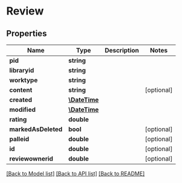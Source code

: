 # Review

## Properties
Name | Type | Description | Notes
------------ | ------------- | ------------- | -------------
**pid** | **string** |  | 
**libraryid** | **string** |  | 
**worktype** | **string** |  | 
**content** | **string** |  | [optional] 
**created** | [**\DateTime**](Date.md) |  | 
**modified** | [**\DateTime**](Date.md) |  | 
**rating** | **double** |  | 
**markedAsDeleted** | **bool** |  | [optional] 
**palleid** | **double** |  | [optional] 
**id** | **double** |  | [optional] 
**reviewownerid** | **double** |  | [optional] 

[[Back to Model list]](../README.md#documentation-for-models) [[Back to API list]](../README.md#documentation-for-api-endpoints) [[Back to README]](../README.md)


